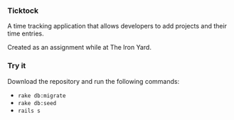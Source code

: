 ### Ticktock

A time tracking application that allows developers to add projects and their time entries.

Created as an assignment while at The Iron Yard.

### Try it

Download the repository and run the following commands:
* `rake db:migrate`
* `rake db:seed`
* `rails s`
